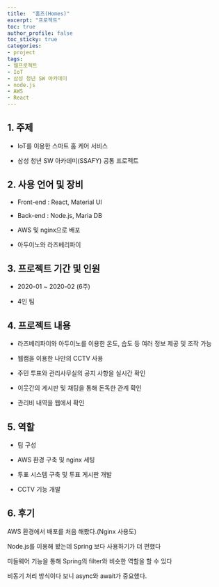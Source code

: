 ```yaml
---
title:  "홈즈(Homes)"
excerpt: "프로젝트"
toc: true
author_profile: false
toc_sticky: true
categories:
- project
tags:
- 웹프로젝트
- IoT
- 삼성 청년 SW 아카데미
- node.js
- AWS
- React
---
```

## 1. 주제

- IoT를 이용한 스마트 홈 케어 서비스

- 삼성 청년 SW 아카데미(SSAFY) 공통 프로젝트



## 2. 사용 언어 및 장비

- Front-end : React, Material UI

- Back-end : Node.js, Maria DB

- AWS 및 nginx으로 배포

- 아두이노와 라즈베리파이



## 3. 프로젝트 기간 및 인원

- 2020-01 ~ 2020-02 (6주)

- 4인 팀



## 4. 프로젝트 내용

- 라즈베리파이와 아두이노를 이용한 온도, 습도 등 여러 정보 제공 및 조작 가능

- 웹캠을 이용한 나만의 CCTV 사용

- 주민 투표와 관리사무실의 공지 사항을 실시간 확인

- 이웃간의 게시판 및 채팅을 통해 돈독한 관계 확인

- 관리비 내역을 웹에서 확인



## 5. 역할

- 팀 구성

- AWS 환경 구축 및 nginx 세팅

- 투표 시스템 구축 및 투표 게시판 개발

- CCTV 기능 개발



## 6. 후기

AWS 환경에서 배포를 처음 해봤다.(Nginx 사용도)

Node.js를 이용해 봤는데 Spring 보다 사용하기가 더 편했다

미들웨어 기능을 통해 Spring의 filter와 비슷한 역할을 할 수 있다

비동기 처리 방식이다 보니 async와 await가 중요했다.